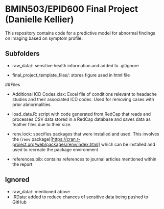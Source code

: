 # BMIN503/EPID600 Final Project (Danielle Kellier)

This repository contains code for a predictive model for abnormal findings on imaging based on symptom profile.

## Subfolders

* raw_data/: sensitive health information and added to .gitignore

* final_project_template_files/: stores figure used in html file


##Files

* Additional ICD Codes.xlsx: Excel file of conditions relevant to headache studies and their associated ICD codes. Used for removing cases with prior abnormalities


* load_data.R: script with code generated from RedCap that reads and processes CSV data stored in a RedCap database and saves data as feather files due to their size.

* renv.lock: specifies packages that were installed and used. This involves the (`renv` package)[https://cran.r-project.org/web/packages/renv/index.html] which can be installed and used to recreate the package environment

* references.bib: contains references to journal articles mentioned within the report


## Ignored
* raw_data/: mentioned above
* .RData: added to reduce chances  of sensitive data being pushed to GitHub




